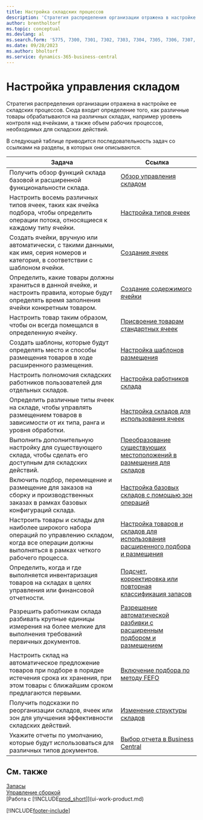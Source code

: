 ```yaml
---
title: Настройка складских процессов
description: 'Стратегия распределения организации отражена в настройке ее складских процессов, например, местоположений складов.'
author: brentholtorf
ms.topic: conceptual
ms.devlang: al
ms.search.form: '5775, 7300, 7301, 7302, 7303, 7304, 7305, 7306, 7307, 7308, 7325, 7344, 7346, 7347, 7353, 7366'
ms.date: 09/28/2023
ms.author: bholtorf
ms.service: dynamics-365-business-central
---
```

# Настройка управления складом

Стратегия распределения организации отражена в настройке ее складских процессов. Сюда входит определение того, как различные товары обрабатываются на различных складах, например уровень контроля над ячейками, а также объем рабочих процессов, необходимых для складских действий.  

В следующей таблице приводится последовательность задач со ссылками на разделы, в которых они описываются.  

|**Задача**|**Ссылка**|  
|------------|-------------|  
|Получить обзор функций склада базовой и расширенной функциональности склада.|[Обзор управления складом](design-details-warehouse-management.md)|  
|Настроить восемь различных типов ячеек, таких как ячейка подбора, чтобы определить операции потока, относящиеся к каждому типу ячейки.|[Настройка типов ячеек](warehouse-how-to-set-up-bin-types.md)|  
|Создать ячейки, вручную или автоматически, с такими данными, как имя, серия номеров и категория, в соответствии с шаблоном ячейки.|[Создание ячеек](warehouse-how-to-create-individual-bins.md)|  
|Определить, какие товары должны храниться в данной ячейке, и настроить правила, которые будут определять время заполнения ячейки конкретным товаром.|[Создание содержимого ячейки](warehouse-how-to-set-up-bin-contents.md)|  
|Настроить товар таким образом, чтобы он всегда помещался в определенную ячейку.|[Присвоение товарам стандартных ячеек](warehouse-how-to-assign-default-bins-to-items.md)|
|Создать шаблоны, которые будут определять место и способы размещения товаров в ходе расширенного размещения.|[Настройка шаблонов размещения](warehouse-how-to-set-up-put-away-templates.md)|
|Настроить полномочия складских работников пользователей для отдельных складов.|[Настройка работников склада](warehouse-how-to-set-up-warehouse-employees.md)|
|Определить различные типы ячеек на складе, чтобы управлять размещением товаров в зависимости от их типа, ранга и уровня обработки.|[Настройка складов для использования ячеек](warehouse-how-to-set-up-locations-to-use-bins.md)|
|Выполнить дополнительную настройку для существующего склада, чтобы сделать его доступным для складских действий.|[Преобразование существующих местоположений в размещения для складов](warehouse-how-to-convert-existing-locations-to-warehouse-locations.md)|
|Включить подбор, перемещение и размещение для заказов на сборку и производственных заказах в рамках базовых конфигураций склада.|[Настройка базовых складов с помощью зон операций](warehouse-how-to-set-up-basic-warehouses-with-operations-areas.md)|  
|Настроить товары и склады для наиболее широкого набора операций по управлению складом, когда все операции должны выполняться в рамках четкого рабочего процесса.|[Настройка товаров и складов для использования расширенного подбора и размещения](warehouse-how-to-set-up-items-for-directed-put-away-and-pick.md)|  
|Определить, когда и где выполняется инвентаризация товаров на складах в целях управления или финансовой отчетности.|[Подсчет, корректировка или повторная классификация запасов](inventory-how-count-adjust-reclassify.md)|
|Разрешить работникам склада разбивать крупные единицы измерения на более мелкие для выполнения требований первичных документов.|[Разрешение автоматической разбивки с расширенным подбором и размещением](warehouse-enable-automatic-breaking-bulk-with-directed-put-away-and-pick.md)|  
|Настроить склад на автоматическое предложение товаров при подборе в порядке истечения срока их хранения, при этом товары с ближайшим сроком предлагаются первыми.|[Включение подбора по методу FEFO](warehouse-picking-by-fefo.md)|
|Получить подсказки по реорганизации складов, ячеек или зон для улучшения эффективности складских действий.|[Изменение структуры складов](warehouse-how-to-restructure-warehouses.md)|
|Укажите отчеты по умолчанию, которые будут использоваться для различных типов документов.|[Выбор отчета в Business Central](across-report-selections.md)|

## См. также

[Запасы](inventory-manage-inventory.md)  
[Управление сборкой](assembly-assemble-items.md)  
[Работа с [!INCLUDE[prod_short](includes/prod_short.md)]](ui-work-product.md)


[!INCLUDE[footer-include](includes/footer-banner.md)]
